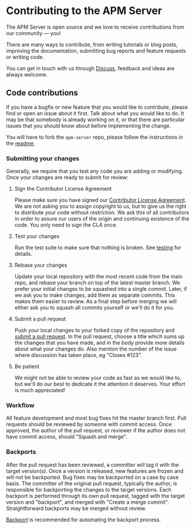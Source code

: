 # Contributing to the APM Server

The APM Server is open source and we love to receive contributions from our community — you!

There are many ways to contribute, from writing tutorials or blog posts, improving the documentation, submitting bug reports and feature requests or writing code.

You can get in touch with us through [Discuss](https://discuss.elastic.co/c/apm), feedback and ideas are always welcome.

## Code contributions

If you have a bugfix or new feature that you would like to contribute, please
find or open an issue about it first. Talk about what you would like to do. It
may be that somebody is already working on it, or that there are particular
issues that you should know about before implementing the change.

You will have to fork the `apm-server` repo, please follow the instructions in the [readme](README.md).

### Submitting your changes

Generally, we require that you test any code you are adding or modifying.
Once your changes are ready to submit for review:

1. Sign the Contributor License Agreement

    Please make sure you have signed our [Contributor License Agreement](https://www.elastic.co/contributor-agreement/).
    We are not asking you to assign copyright to us, but to give us the right to distribute your code without restriction. We ask this of all contributors in order to assure our users of the origin and continuing existence of the code.
    You only need to sign the CLA once.

2. Test your changes

    Run the test suite to make sure that nothing is broken. See [testing](TESTING.md) for details.

3. Rebase your changes

    Update your local repository with the most recent code from the main repo, and rebase your branch on top of the latest master branch.
    We prefer your initial changes to be squashed into a single commit. Later, if we ask you to make changes, add them as separate commits. This makes them easier to review.
    As a final step before merging we will either ask you to squash all commits yourself or we'll do it for you.

4. Submit a pull request

    Push your local changes to your forked copy of the repository and [submit a pull request](https://help.github.com/articles/using-pull-requests). In the pull request, choose a title which sums up the changes that you have made, and in the body provide more details about what your changes do. Also mention the number of the issue where discussion has taken place, eg "Closes #123".

5. Be patient

    We might not be able to review your code as fast as we would like to, but we'll do our best to dedicate it the attention it deserves.
    Your effort is much appreciated!

### Workflow

All feature development and most bug fixes hit the master branch first.  Pull requests should be reviewed by someone with commit access.  Once approved, the author of the pull request, or reviewer if the author does not have commit access, should "Squash and merge".

### Backports

After the pull request has been reviewed, a committer will tag it with the target version(s).  Once a version is released, new features are frozen and will not be backported.  Bug fixes may be backported on a case by case basis.  The committer of the original pull request, typically the author, is responsible for backporting the changes to the target versions.  Each backport is performed through its own pull request, tagged with the target version and "backport", and merged with "Create a merge commit".  Straightforward backports may be merged without review.

[Backport](https://github.com/sqren/backport) is recommended for automating the backport process.
